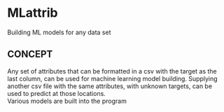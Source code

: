 # MLattrib
Building ML models for any data set
## CONCEPT  
Any set of attributes that can be formatted in a csv with the target as the last column, can be used for machine learning model building. Supplying another csv file with the same attributes, with unknown targets, can be used to predict at those locations.  
Various models are built into the program  
